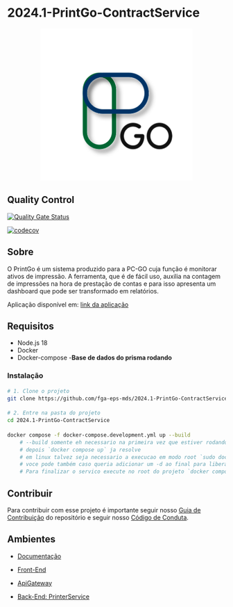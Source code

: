 # 2024.1-PrintGo-ContractService

<div align="center">
     <img src="assets/logoPrintGo.svg" height="350px" width="350px">
</div>

## Quality Control

[![Quality Gate Status](https://sonarcloud.io/api/project_badges/measure?project=fga-eps-mds-1_2024-1-printgo-contractservice&metric=alert_status)](https://sonarcloud.io/summary/new_code?id=fga-eps-mds-1_2024-1-printgo-contractservice)

[![codecov](https://codecov.io/gh/fga-eps-mds/2024-1-printgo-contractService/graph/badge.svg?token=g0er9UGKLc)](https://codecov.io/gh/fga-eps-mds/2024.1-PrintGo-ContractService)

## Sobre

O PrintGo é um sistema produzido para a PC-GO cuja função é monitorar ativos de impressão. A ferramenta, que é de fácil uso, auxilia na contagem de impressões na hora de prestação de contas e para isso apresenta um dashboard que pode ser transformado em relatórios.

Aplicação disponível em: [link da aplicação](?)

## Requisitos

- Node.js 18
- Docker
- Docker-compose
-**Base de dados do prisma rodando**



### Instalação

```bash
# 1. Clone o projeto
git clone https://github.com/fga-eps-mds/2024.1-PrintGo-ContractService.git

# 2. Entre na pasta do projeto
cd 2024.1-PrintGo-ContractService

docker compose -f docker-compose.development.yml up --build
    # --build somente eh necessario na primeira vez que estiver rodando
    # depois `docker compose up` ja resolve
    # em linux talvez seja necessario a execucao em modo root `sudo docker compose up`
    # voce pode também caso queria adicionar um -d ao final para liberar o o terminal `docker compose up -d`
    # Para finalizar o servico execute no root do projeto `docker compose down`
```

## Contribuir

Para contribuir com esse projeto é importante seguir nosso [Guia de Contribuição](https://fga-eps-mds.github.io/2024.1-PrintGo-Doc/guia_de_contribuicao/) do repositório e seguir nosso [Código de Conduta](https://fga-eps-mds.github.io/2024.1-PrintGo-Doc/codigo_conduta/).

## Ambientes

- [Documentação](https://github.com/fga-eps-mds/2024.1-PrintGo-Doc)

- [Front-End](https://github.com/fga-eps-mds/2024.1-PrintGo-FrontEnd)

- [ApiGateway](https://github.com/fga-eps-mds/2024.1-PrintGo-ApiGateway)

- [Back-End: PrinterService](https://github.com/fga-eps-mds/2024.1-PrintGo-PrinterService)
